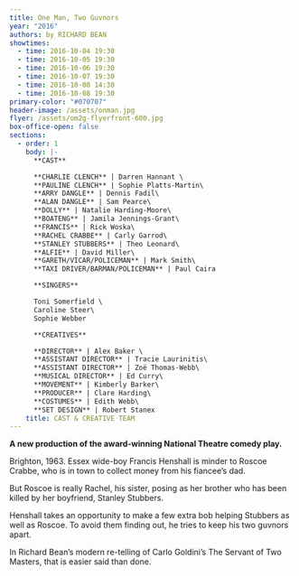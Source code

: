 ```yaml
---
title: One Man, Two Guvnors
year: "2016"
authors: by RICHARD BEAN
showtimes:
  - time: 2016-10-04 19:30
  - time: 2016-10-05 19:30
  - time: 2016-10-06 19:30
  - time: 2016-10-07 19:30
  - time: 2016-10-08 14:30
  - time: 2016-10-08 19:30
primary-color: "#070707"
header-image: /assets/onman.jpg
flyer: /assets/om2g-flyerfront-600.jpg
box-office-open: false
sections:
  - order: 1
    body: |-
      **CAST**

      **CHARLIE CLENCH** | Darren Hannant \
      **PAULINE CLENCH** | Sophie Platts-Martin\
      **ARRY DANGLE** | Dennis Fadil\
      **ALAN DANGLE** | Sam Pearce\
      **DOLLY** | Natalie Harding-Moore\
      **BOATENG** | Jamila Jennings-Grant\
      **FRANCIS** | Rick Woska\
      **RACHEL CRABBE** | Carly Garrod\
      **STANLEY STUBBERS** | Theo Leonard\
      **ALFIE** | David Miller\
      **GARETH/VICAR/POLICEMAN** | Mark Smith\
      **TAXI DRIVER/BARMAN/POLICEMAN** | Paul Caira

      **SINGERS**

      Toni Somerfield \
      Caroline Steer\
      Sophie Webber

      **CREATIVES**

      **DIRECTOR** | Alex Baker \
      **ASSISTANT DIRECTOR** | Tracie Laurinitis\
      **ASSISTANT DIRECTOR** | Zoë Thomas-Webb\
      **MUSICAL DIRECTOR** | Ed Curry\
      **MOVEMENT** | Kimberly Barker\
      **PRODUCER** | Clare Harding\
      **COSTUMES** | Edith Webb\
      **SET DESIGN** | Robert Stanex
    title: CAST & CREATIVE TEAM
---
```

**A new production of the award-winning National Theatre comedy play.**

Brighton, 1963. Essex wide-boy Francis Henshall is minder to Roscoe Crabbe, who is in town to collect money from his fiancee’s dad.

But Roscoe is really Rachel, his sister, posing as her brother who has been killed by her boyfriend, Stanley Stubbers.

Henshall takes an opportunity to make a few extra bob helping Stubbers as well as Roscoe. To avoid them finding out, he tries to keep his two guvnors apart.

In Richard Bean’s modern re-telling of Carlo Goldini’s The Servant of Two Masters, that is easier said than done.